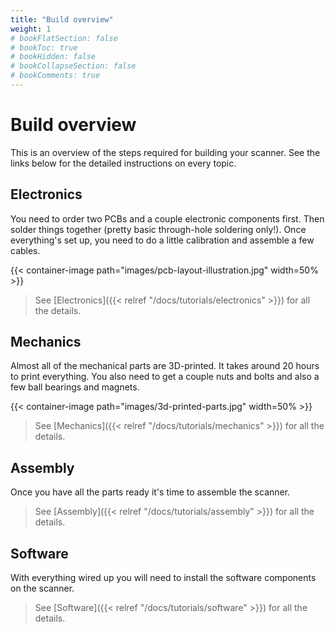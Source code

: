 ```yaml
---
title: "Build overview"
weight: 1
# bookFlatSection: false
# bookToc: true
# bookHidden: false
# bookCollapseSection: false
# bookComments: true
---
```


# Build overview

This is an overview of the steps required for building your scanner. See the
links below for the detailed instructions on every topic.

## Electronics

You need to order two PCBs and a couple electronic components first. Then solder
things together (pretty basic through-hole soldering only!). Once everything's
set up, you need to do a little calibration and assemble a few cables.

{{< container-image path="images/pcb-layout-illustration.jpg" width=50% >}}

> See [Electronics]({{< relref "/docs/tutorials/electronics" >}}) for all the details.

## Mechanics

Almost all of the mechanical parts are 3D-printed. It takes around 20 hours to
print everything. You also need to get a couple nuts and bolts and also a few
ball bearings and magnets.

{{< container-image path="images/3d-printed-parts.jpg" width=50% >}}

> See [Mechanics]({{< relref "/docs/tutorials/mechanics" >}}) for all the details.

## Assembly

Once you have all the parts ready it's time to assemble the scanner.

> See [Assembly]({{< relref "/docs/tutorials/assembly" >}}) for all the details.

## Software

With everything wired up you will need to install the software components on the
scanner.

> See [Software]({{< relref "/docs/tutorials/software" >}}) for all the details.
